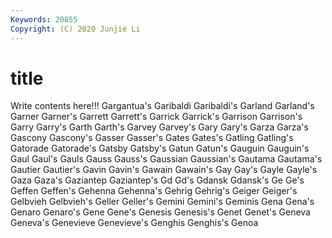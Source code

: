 ```yaml
---
Keywords: 20855
Copyright: (C) 2020 Junjie Li
---
```


# title

Write contents here!!!
Gargantua's 
Garibaldi 
Garibaldi's 
Garland 
Garland's 
Garner 
Garner's
Garrett 
Garrett's 
Garrick 
Garrick's 
Garrison 
Garrison's 
Garry 
Garry's 
Garth 
Garth's
Garvey 
Garvey's 
Gary 
Gary's 
Garza 
Garza's 
Gascony 
Gascony's 
Gasser 
Gasser's
Gates 
Gates's 
Gatling 
Gatling's 
Gatorade 
Gatorade's 
Gatsby 
Gatsby's 
Gatun 
Gatun's
Gauguin 
Gauguin's 
Gaul 
Gaul's 
Gauls 
Gauss 
Gauss's 
Gaussian 
Gaussian's 
Gautama
Gautama's 
Gautier 
Gautier's 
Gavin 
Gavin's 
Gawain 
Gawain's 
Gay 
Gay's 
Gayle
Gayle's 
Gaza 
Gaza's 
Gaziantep 
Gaziantep's 
Gd 
Gd's 
Gdansk 
Gdansk's 
Ge
Ge's 
Geffen 
Geffen's 
Gehenna 
Gehenna's 
Gehrig 
Gehrig's 
Geiger 
Geiger's 
Gelbvieh
Gelbvieh's 
Geller 
Geller's 
Gemini 
Gemini's 
Geminis 
Gena 
Gena's 
Genaro 
Genaro's
Gene 
Gene's 
Genesis 
Genesis's 
Genet 
Genet's 
Geneva 
Geneva's 
Genevieve 
Genevieve's
Genghis 
Genghis's 
Genoa 
